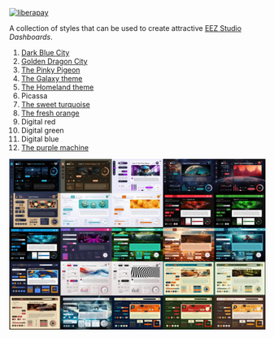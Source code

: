 [![liberapay](https://img.shields.io/liberapay/receives/eez-open.svg?logo=liberapay)](https://liberapay.com/eez-open/donate)

A collection of styles that can be used to create attractive [EEZ Studio](https://github.com/eez-open/studio) _Dashboards_.

1. [Dark Blue City](https://github.com/eez-open/studio-dashboard-styles/tree/main/1)
2. [Golden Dragon City](https://github.com/eez-open/studio-dashboard-styles/tree/main/2)
3. [The Pinky Pigeon](https://github.com/eez-open/studio-dashboard-styles/tree/main/3)
4. [The Galaxy theme](https://github.com/eez-open/studio-dashboard-styles/tree/main/4)
5. [The Homeland theme](https://github.com/eez-open/studio-dashboard-styles/tree/main/5)
6. Picassa
7. [The sweet turquoise](https://github.com/eez-open/studio-dashboard-styles/tree/main/7)
8. [The fresh orange](https://github.com/eez-open/studio-dashboard-styles/tree/main/8)
9. Digital red
10. Digital green
11. Digital blue
12. [The purple machine](https://github.com/eez-open/studio-dashboard-styles/tree/main/12)

![preview](docs/images/thumbnails.jpg)
